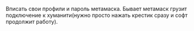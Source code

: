 Вписать свои профили и пароль метамаска.
Бывает метамаск грузит подключение к хуманити(нужно просто нажать крестик сразу и софт продолжит работу).
